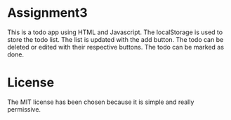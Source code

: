 # Assignment3
This is a todo app using HTML and Javascript.
The localStorage is used to store the todo list. The list is updated with the add button.
The todo can be deleted or edited with their respective buttons. The todo can be marked as done.

# License
The MIT license has been chosen because it is simple and really permissive.
